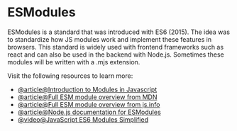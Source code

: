 # ESModules

ESModules is a standard that was introduced with ES6 (2015). The idea was to standardize how JS modules work and implement these features in browsers. This standard is widely used with frontend frameworks such as react and can also be used in the backend with Node.js. Sometimes these modules will be written with a .mjs extension.

Visit the following resources to learn more:

- [@article@Introduction to Modules in Javascript](https://www.freecodecamp.org/news/modules-in-javascript/)
- [@article@Full ESM module overview from MDN](https://developer.mozilla.org/en-US/docs/Web/JavaScript/Guide/Modules)
- [@article@Full ESM module overview from js.info](https://javascript.info/modules)
- [@article@Node.js documentation for ESModules](https://nodejs.org/api/esm.html)
- [@video@JavaScript ES6 Modules Simplified](https://www.youtube.com/watch?v=cRHQNNcYf6s)
